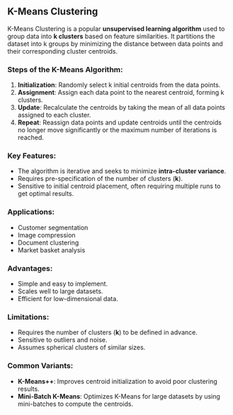 ## K-Means Clustering

K-Means Clustering is a popular **unsupervised learning algorithm** used to group data into **k clusters** based on feature similarities. It partitions the dataset into k groups by minimizing the distance between data points and their corresponding cluster centroids.

### Steps of the K-Means Algorithm:
1. **Initialization**: Randomly select k initial centroids from the data points.
2. **Assignment**: Assign each data point to the nearest centroid, forming k clusters.
3. **Update**: Recalculate the centroids by taking the mean of all data points assigned to each cluster.
4. **Repeat**: Reassign data points and update centroids until the centroids no longer move significantly or the maximum number of iterations is reached.

### Key Features:
- The algorithm is iterative and seeks to minimize **intra-cluster variance**.
- Requires pre-specification of the number of clusters (**k**).
- Sensitive to initial centroid placement, often requiring multiple runs to get optimal results.

### Applications:
- Customer segmentation
- Image compression
- Document clustering
- Market basket analysis

### Advantages:
- Simple and easy to implement.
- Scales well to large datasets.
- Efficient for low-dimensional data.

### Limitations:
- Requires the number of clusters (**k**) to be defined in advance.
- Sensitive to outliers and noise.
- Assumes spherical clusters of similar sizes.

### Common Variants:
- **K-Means++**: Improves centroid initialization to avoid poor clustering results.
- **Mini-Batch K-Means**: Optimizes K-Means for large datasets by using mini-batches to compute the centroids.
